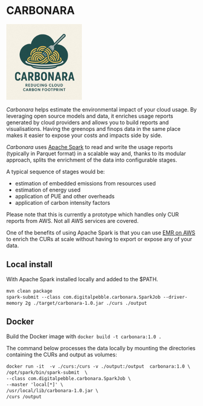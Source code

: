 # CARBONARA

<img src="logo.jpg" alt="Carbonara" width="200"/>

*Carbonara* helps estimate the environmental impact of your cloud usage. By leveraging open source models and data, it enriches
usage reports generated by cloud providers and allows you to build reports and visualisations. Having the greenops and finops data in the same 
place makes it easier to expose your costs and impacts side by side.

*Carbonara* uses [Apache Spark](https://spark.apache.org/) to read and write the usage reports (typically in Parquet format) in a scalable way and, thanks to its modular approach, 
splits the enrichment of the data into configurable stages.

A typical sequence of stages would be:
- estimation of embedded emissions from resources used
- estimation of energy used
- application of PUE and other overheads
- application of carbon intensity factors

Please note that this is currently a prototype which handles only CUR reports from AWS. Not all AWS services are covered.

One of the benefits of using Apache Spark is that you can use [EMR on AWS](https://aws.amazon.com/emr/features/spark/) to enrich 
the CURs at scale without having to export or expose any of your data.

## Local install

With Apache Spark installed locally and added to the $PATH.

```
mvn clean package
spark-submit --class com.digitalpebble.carbonara.SparkJob --driver-memory 2g ./target/carbonara-1.0.jar ./curs ./output
```

## Docker

Build the Docker image with
`docker build -t carbonara:1.0 .`

The command below processes the data locally by mounting the directories containing the CURs and output as volumes:
```
docker run -it  -v ./curs:/curs -v ./output:/output  carbonara:1.0 \
/opt/spark/bin/spark-submit  \
--class com.digitalpebble.carbonara.SparkJob \
--master 'local[*]' \
/usr/local/lib/carbonara-1.0.jar \
/curs /output
```
